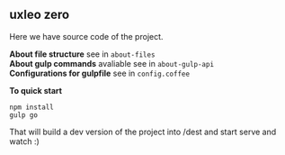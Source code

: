 ## uxleo zero

Here we have source code of the project.

**About file structure** see in `about-files`  
**About gulp commands** avaliable see in `about-gulp-api`  
**Configurations for gulpfile** see in `config.coffee`  

**To quick start**

```
npm install
gulp go
```

That will build a dev version of the project into /dest and start serve and watch :)